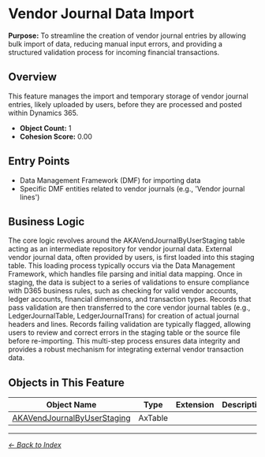 # Vendor Journal Data Import

**Purpose:** To streamline the creation of vendor journal entries by allowing bulk import of data, reducing manual input errors, and providing a structured validation process for incoming financial transactions.

## Overview

This feature manages the import and temporary storage of vendor journal entries, likely uploaded by users, before they are processed and posted within Dynamics 365.

- **Object Count:** 1
- **Cohesion Score:** 0.00

## Entry Points

- Data Management Framework (DMF) for importing data
- Specific DMF entities related to vendor journals (e.g., 'Vendor journal lines')

## Business Logic

The core logic revolves around the AKAVendJournalByUserStaging table acting as an intermediate repository for vendor journal data. External vendor journal data, often provided by users, is first loaded into this staging table. This loading process typically occurs via the Data Management Framework, which handles file parsing and initial data mapping. Once in staging, the data is subject to a series of validations to ensure compliance with D365 business rules, such as checking for valid vendor accounts, ledger accounts, financial dimensions, and transaction types. Records that pass validation are then transferred to the core vendor journal tables (e.g., LedgerJournalTable, LedgerJournalTrans) for creation of actual journal headers and lines. Records failing validation are typically flagged, allowing users to review and correct errors in the staging table or the source file before re-importing. This multi-step process ensures data integrity and provides a robust mechanism for integrating external vendor transaction data.

## Objects in This Feature

| Object Name | Type | Extension | Description |
|-------------|------|-----------|-------------|
| [AKAVendJournalByUserStaging](Objects/AKAVendJournalByUserStaging.md) | AxTable |  |  |

---

*[← Back to Index](../../index.md)*
